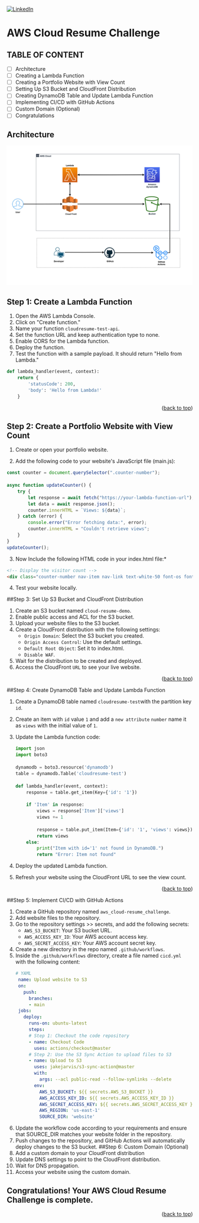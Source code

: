 [![LinkedIn][linkedin-shield]][linkedin-url]
# AWS Cloud Resume Challenge

## TABLE OF CONTENT
- [ ] Architecture
- [ ] Creating a Lambda Function
- [ ] Creating a Portfolio Website with View Count
- [ ] Setting Up S3 Bucket and CloudFront Distribution
- [ ] Creating DynamoDB Table and Update Lambda Function
- [ ] Implementing CI/CD with GitHub Actions
- [ ] Custom Domain (Optional)
- [ ] Congratulations

## Architecture
![Architecture](./architecture.jpg)

## Step 1: Create a Lambda Function

1. Open the AWS Lambda Console.
2. Click on "Create function."
3. Name your function `cloudresume-test-api`.
4. Set the function URL and keep authentication type to none.
5. Enable CORS for the Lambda function.
6. Deploy the function.
7. Test the function with a sample payload. It should return "Hello from Lambda."

```python
def lambda_handler(event, context):
    return {
        'statusCode': 200,
        'body': 'Hello from Lambda!'
    }
```
<p align="right">(<a href="#readme-top">back to top</a>)</p>

## Step 2: Create a Portfolio Website with View Count
1. Create or open your portfolio website.

2. Add the following code to your website's JavaScript file (main.js):

```javascript
const counter = document.querySelector(".counter-number");

async function updateCounter() {
    try {
        let response = await fetch("https://your-lambda-function-url"); // Replace with the correct endpoint
        let data = await response.json();
        counter.innerHTML = `Views: ${data}`;
    } catch (error) {
        console.error("Error fetching data:", error);
        counter.innerHTML = "Couldn't retrieve views";
    }
}
updateCounter();
```
3. Now Include the following HTML code in your index.html file:*

```html
<!-- Display the visitor count -->
<div class="counter-number nav-item nav-link text-white-50 font-os font-size-16 active">Couldn't read views</div>
```
4. Test your website locally.
  
##Step 3: Set Up S3 Bucket and CloudFront Distribution
1. Create an S3 bucket named `cloud-resume-demo`.
2. Enable public access and ACL for the S3 bucket.
3. Upload your website files to the S3 bucket.
4. Create a CloudFront distribution with the following settings:
     * `Origin Domain`: Select the S3 bucket you created.
     * `Origin Access Control`: Use the default settings.
     * `Default Root Object`: Set it to index.html.
     * `Disable WAF`.
5. Wait for the distribution to be created and deployed.
6. Access the CloudFront `URL` to see your live website.
  
<p align="right">(<a href="#readme-top">back to top</a>)</p>

##Step 4: Create DynamoDB Table and Update Lambda Function
1. Create a DynamoDB table named `cloudresume-test`with the partition key `id`.
2. Create an item with `id` value `1` and add a `new attribute` `number` name it as  `views` with the initial value of `1`.
3. Update the Lambda function code:

    ```python
    import json
    import boto3

    dynamodb = boto3.resource('dynamodb')
    table = dynamodb.Table('cloudresume-test')

    def lambda_handler(event, context):
        response = table.get_item(Key={'id': '1'})
        
        if 'Item' in response:
            views = response['Item']['views']
            views += 1

            response = table.put_item(Item={'id': '1', 'views': views})
            return views
        else:
            print("Item with id='1' not found in DynamoDB.")
            return "Error: Item not found"
    ```
4. Deploy the updated Lambda function.
5. Refresh your website using the CloudFront URL to see the view count.
  
<p align="right">(<a href="#readme-top">back to top</a>)</p>

##Step 5: Implement CI/CD with GitHub Actions

1. Create a GitHub repository named `aws_cloud-resume_challenge`.
2. Add website files to the repository.
3. Go to the repository settings >> secrets, and add the following secrets:
     * `AWS_S3_BUCKET`: Your S3 bucket URL.
     * `AWS_ACCESS_KEY_ID`: Your AWS account access key.
     * `AWS_SECRET_ACCESS_KEY`: Your AWS account secret key.
4. Create a new directory in the repo named `.github/workflows`.
5. Inside the `.github/workflows` directory, create a file named `cicd.yml` with the following content:
   ```yaml
   # YAML
    name: Upload website to S3
    on:
      push:
        branches:
        - main
    jobs:
      deploy:
        runs-on: ubuntu-latest
        steps:
        # Step 1: Checkout the code repository
        - name: Checkout Code
          uses: actions/checkout@master
        # Step 2: Use the S3 Sync Action to upload files to S3
        - name: Upload to S3
          uses: jakejarvis/s3-sync-action@master
          with:
            args: --acl public-read --follow-symlinks --delete
          env:
            AWS_S3_BUCKET: ${{ secrets.AWS_S3_BUCKET }}
            AWS_ACCESS_KEY_ID: ${{ secrets.AWS_ACCESS_KEY_ID }}
            AWS_SECRET_ACCESS_KEY: ${{ secrets.AWS_SECRET_ACCESS_KEY }}
            AWS_REGION: 'us-east-1'
            SOURCE_DIR: 'website'
   ```
6. Update the workflow code according to your requirements and ensure that SOURCE_DIR matches your website folder in the repository.
7. Push changes to the repository, and GitHub Actions will automatically deploy changes to the S3 bucket.
##Step 6: Custom Domain (Optional)
1. Add a custom domain to your CloudFront distribution
2. Update DNS settings to point to the CloudFront distribution.
3. Wait for DNS propagation.
4. Access your website using the custom domain.

## Congratulations! Your AWS Cloud Resume Challenge is complete.

<p align="right">(<a href="#readme-top">back to top</a>)</p>

[linkedin-shield]: https://img.shields.io/badge/-LinkedIn-black.svg?style=for-the-badge&logo=linkedin&colorB=200
[linkedin-url]: https://www.linkedin.com/in/gadagoju-shiva/
